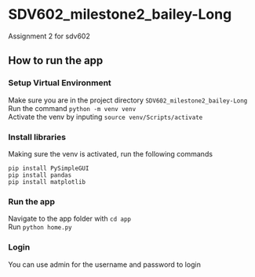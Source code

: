 # SDV602_milestone2_bailey-Long
Assignment 2 for sdv602  

## How to run the app  

### Setup Virtual Environment  
Make sure you are in the project directory ```SDV602_milestone2_bailey-Long```  
Run the command ```python -m venv venv```  
Activate the venv by inputing ```source venv/Scripts/activate```  
### Install libraries  
Making sure the venv is activated, run the following commands  
```
pip install PySimpleGUI
pip install pandas
pip install matplotlib
```
### Run the app  
Navigate to the app folder with ```cd app```  
Run ```python home.py```

### Login  
You can use admin for the username and password to login

